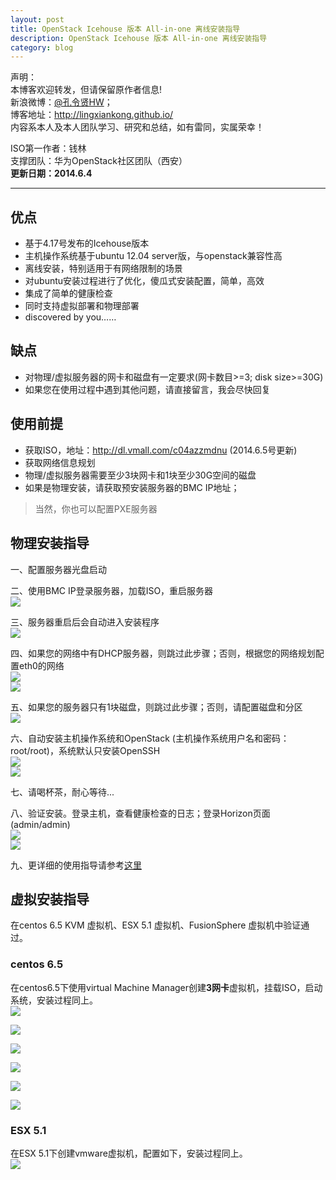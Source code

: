 ```yaml
---
layout: post
title: OpenStack Icehouse 版本 All-in-one 离线安装指导
description: OpenStack Icehouse 版本 All-in-one 离线安装指导
category: blog
---
```


声明：  
本博客欢迎转发，但请保留原作者信息!  
新浪微博：[@孔令贤HW](http://weibo.com/lingxiankong)；   
博客地址：<http://lingxiankong.github.io/>  
内容系本人及本人团队学习、研究和总结，如有雷同，实属荣幸！

ISO第一作者：钱林  
支撑团队：华为OpenStack社区团队（西安）  
**更新日期：2014.6.4**

----------

## 优点
* 基于4.17号发布的Icehouse版本
* 主机操作系统基于ubuntu 12.04 server版，与openstack兼容性高
* 离线安装，特别适用于有网络限制的场景
* 对ubuntu安装过程进行了优化，傻瓜式安装配置，简单，高效
* 集成了简单的健康检查
* 同时支持虚拟部署和物理部署
* discovered by you……

## 缺点
* 对物理/虚拟服务器的网卡和磁盘有一定要求(网卡数目>=3; disk size>=30G)
* 如果您在使用过程中遇到其他问题，请直接留言，我会尽快回复

## 使用前提
* 获取ISO，地址：<http://dl.vmall.com/c04azzmdnu> (2014.6.5号更新)
* 获取网络信息规划
* 物理/虚拟服务器需要至少3块网卡和1块至少30G空间的磁盘
* 如果是物理安装，请获取预安装服务器的BMC IP地址；

> 当然，你也可以配置PXE服务器

## 物理安装指导
一、配置服务器光盘启动  

二、使用BMC IP登录服务器，加载ISO，重启服务器  
![](/images/2014-04-29-openstack-icehouse-allinone/1.png)

三、服务器重启后会自动进入安装程序  
![](/images/2014-04-29-openstack-icehouse-allinone/2-1.png)

四、如果您的网络中有DHCP服务器，则跳过此步骤；否则，根据您的网络规划配置eth0的网络  
![](/images/2014-04-29-openstack-icehouse-allinone/4-1.png)  
![](/images/2014-04-29-openstack-icehouse-allinone/4-2.png)  

五、如果您的服务器只有1块磁盘，则跳过此步骤；否则，请配置磁盘和分区  
![](/images/2014-04-29-openstack-icehouse-allinone/5-1.png)   

六、自动安装主机操作系统和OpenStack (主机操作系统用户名和密码：root/root)，系统默认只安装OpenSSH   
![](/images/2014-04-29-openstack-icehouse-allinone/6-1.png)  
![](/images/2014-04-29-openstack-icehouse-allinone/6-2.png)

七、请喝杯茶，耐心等待...  

八、验证安装。登录主机，查看健康检查的日志；登录Horizon页面(admin/admin)  
![](/images/2014-04-29-openstack-icehouse-allinone/7-1.png)   
![](/images/2014-04-29-openstack-icehouse-allinone/7-2.png)

九、更详细的使用指导请参考[这里](http://lingxiankong.github.io/blog/2014/05/12/huawei-allinone-operation-guide/)

## 虚拟安装指导
在centos 6.5 KVM 虚拟机、ESX 5.1 虚拟机、FusionSphere 虚拟机中验证通过。

### centos 6.5
在centos6.5下使用virtual Machine Manager创建**3网卡**虚拟机，挂载ISO，启动系统，安装过程同上。    
![](/images/2014-04-29-openstack-icehouse-allinone/image019.png)  

![](/images/2014-04-29-openstack-icehouse-allinone/image021.png)  

![](/images/2014-04-29-openstack-icehouse-allinone/image023.png)  

![](/images/2014-04-29-openstack-icehouse-allinone/image025.png)  

![](/images/2014-04-29-openstack-icehouse-allinone/image027.png)  

![](/images/2014-04-29-openstack-icehouse-allinone/image029.png)  

### ESX 5.1
在ESX 5.1下创建vmware虚拟机，配置如下，安装过程同上。    
![](/images/2014-04-29-openstack-icehouse-allinone/image031.png)